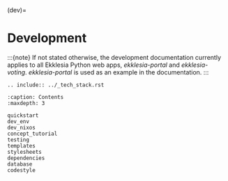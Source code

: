 (dev)=

# Development

:::{note}
If not stated otherwise, the development documentation currently applies
to all Ekklesia Python web apps, *ekklesia-portal* and *ekklesia-voting*.
*ekklesia-portal* is used as an example in the documentation.
:::

```{eval-rst}
.. include:: ../_tech_stack.rst
```

```{toctree}
:caption: Contents
:maxdepth: 3

quickstart
dev_env
dev_nixos
concept_tutorial
testing
templates
stylesheets
dependencies
database
codestyle
```
